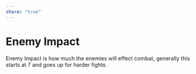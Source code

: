 ```yaml
---
share: "true"
---
```


# Enemy Impact    
    
Enemy Impact is how much the enemies will effect combat, generally this starts at 7 and goes up for harder fights.